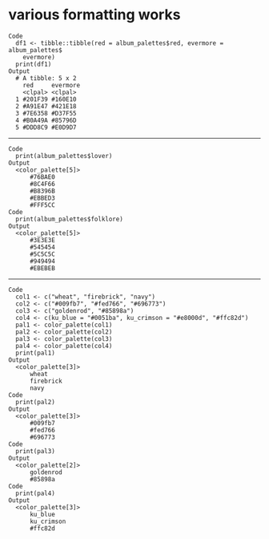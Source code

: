 # various formatting works

    Code
      df1 <- tibble::tibble(red = album_palettes$red, evermore = album_palettes$
        evermore)
      print(df1)
    Output
      # A tibble: 5 x 2
        red     evermore
        <clpal> <clpal> 
      1 #201F39 #160E10 
      2 #A91E47 #421E18 
      3 #7E6358 #D37F55 
      4 #B0A49A #85796D 
      5 #DDD8C9 #E0D9D7 

---

    Code
      print(album_palettes$lover)
    Output
      <color_palette[5]>
          #76BAE0 
          #8C4F66 
          #B8396B 
          #EBBED3 
          #FFF5CC 
    Code
      print(album_palettes$folklore)
    Output
      <color_palette[5]>
          #3E3E3E 
          #545454 
          #5C5C5C 
          #949494 
          #EBEBEB 

---

    Code
      col1 <- c("wheat", "firebrick", "navy")
      col2 <- c("#009fb7", "#fed766", "#696773")
      col3 <- c("goldenrod", "#85898a")
      col4 <- c(ku_blue = "#0051ba", ku_crimson = "#e8000d", "#ffc82d")
      pal1 <- color_palette(col1)
      pal2 <- color_palette(col2)
      pal3 <- color_palette(col3)
      pal4 <- color_palette(col4)
      print(pal1)
    Output
      <color_palette[3]>
          wheat 
          firebrick 
          navy 
    Code
      print(pal2)
    Output
      <color_palette[3]>
          #009fb7 
          #fed766 
          #696773 
    Code
      print(pal3)
    Output
      <color_palette[2]>
          goldenrod 
          #85898a 
    Code
      print(pal4)
    Output
      <color_palette[3]>
          ku_blue 
          ku_crimson 
          #ffc82d 

